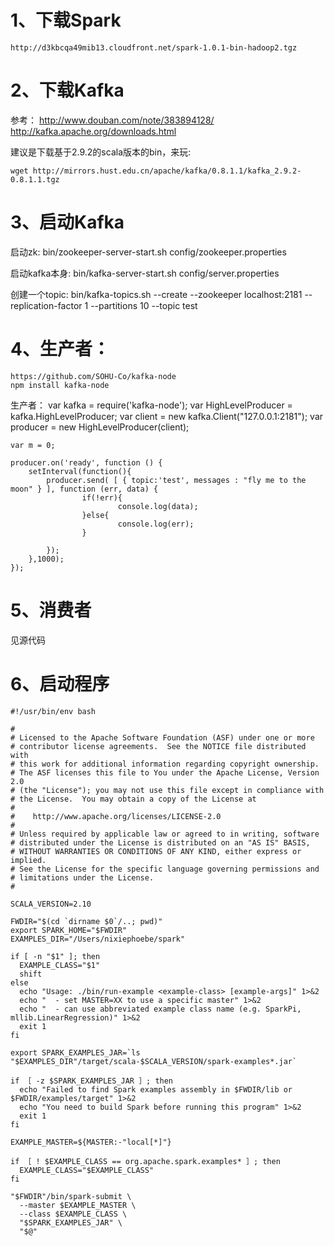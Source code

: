 1、下载Spark
===========
	http://d3kbcqa49mib13.cloudfront.net/spark-1.0.1-bin-hadoop2.tgz


2、下载Kafka
===========
参考：
	http://www.douban.com/note/383894128/
	http://kafka.apache.org/downloads.html

建议是下载基于2.9.2的scala版本的bin，来玩:

	wget http://mirrors.hust.edu.cn/apache/kafka/0.8.1.1/kafka_2.9.2-0.8.1.1.tgz

3、启动Kafka
===========
启动zk:
	bin/zookeeper-server-start.sh config/zookeeper.properties

启动kafka本身:
	bin/kafka-server-start.sh config/server.properties

创建一个topic:
	bin/kafka-topics.sh --create --zookeeper localhost:2181 --replication-factor 1 --partitions 10 --topic test


4、生产者：
========
	https://github.com/SOHU-Co/kafka-node
	npm install kafka-node

生产者：
	var kafka = require('kafka-node');
	var HighLevelProducer = kafka.HighLevelProducer;
	var client = new kafka.Client("127.0.0.1:2181");
	var producer = new HighLevelProducer(client);

	var m = 0;

	producer.on('ready', function () {
	    setInterval(function(){
	        producer.send( [ { topic:'test', messages : "fly me to the moon" } ], function (err, data) {
	                if(!err){
	                        console.log(data);
	                }else{
	                        console.log(err);
	                }

	        });
	    },1000);
	});

5、消费者
========
见源代码

6、启动程序
=========
	#!/usr/bin/env bash

	#
	# Licensed to the Apache Software Foundation (ASF) under one or more
	# contributor license agreements.  See the NOTICE file distributed with
	# this work for additional information regarding copyright ownership.
	# The ASF licenses this file to You under the Apache License, Version 2.0
	# (the "License"); you may not use this file except in compliance with
	# the License.  You may obtain a copy of the License at
	#
	#    http://www.apache.org/licenses/LICENSE-2.0
	#
	# Unless required by applicable law or agreed to in writing, software
	# distributed under the License is distributed on an "AS IS" BASIS,
	# WITHOUT WARRANTIES OR CONDITIONS OF ANY KIND, either express or implied.
	# See the License for the specific language governing permissions and
	# limitations under the License.
	#

	SCALA_VERSION=2.10

	FWDIR="$(cd `dirname $0`/..; pwd)"
	export SPARK_HOME="$FWDIR"
	EXAMPLES_DIR="/Users/nixiephoebe/spark"

	if [ -n "$1" ]; then
	  EXAMPLE_CLASS="$1"
	  shift
	else
	  echo "Usage: ./bin/run-example <example-class> [example-args]" 1>&2
	  echo "  - set MASTER=XX to use a specific master" 1>&2
	  echo "  - can use abbreviated example class name (e.g. SparkPi, mllib.LinearRegression)" 1>&2
	  exit 1
	fi

	export SPARK_EXAMPLES_JAR=`ls "$EXAMPLES_DIR"/target/scala-$SCALA_VERSION/spark-examples*.jar`

	if ［ -z $SPARK_EXAMPLES_JAR ］; then
	  echo "Failed to find Spark examples assembly in $FWDIR/lib or $FWDIR/examples/target" 1>&2
	  echo "You need to build Spark before running this program" 1>&2
	  exit 1
	fi

	EXAMPLE_MASTER=${MASTER:-"local[*]"}

	if ［ ! $EXAMPLE_CLASS == org.apache.spark.examples* ］; then
	  EXAMPLE_CLASS="$EXAMPLE_CLASS"
	fi

	"$FWDIR"/bin/spark-submit \
	  --master $EXAMPLE_MASTER \
	  --class $EXAMPLE_CLASS \
	  "$SPARK_EXAMPLES_JAR" \
	  "$@"
